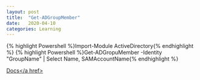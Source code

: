 ```yaml
---
layout: post
title:  "Get-ADGroupMember"
date:   2020-04-10
categories: Learning
---
```

{% highlight Powershell %}Import-Module ActiveDirectory{% endhighlight %}
{% highlight Powershell %}Get-ADGropuMember -Identity "GroupName" | Select Name, SAMAccountName{% endhighlight %}

<a href="https://docs.microsoft.com/en-us/powershell/module/activedirectory/get-adgroupmember?view=winserver2012-ps">Docs</a href>
